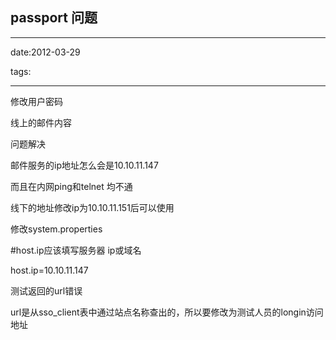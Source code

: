 ## passport 问题

------

date:2012-03-29

tags:

------

修改用户密码

线上的邮件内容

问题解决

邮件服务的ip地址怎么会是10.10.11.147

而且在内网ping和telnet 均不通

线下的地址修改ip为10.10.11.151后可以使用

修改system.properties

\#host.ip应该填写服务器 ip或域名

host.ip=10.10.11.147

测试返回的url错误

url是从sso_client表中通过站点名称查出的，所以要修改为测试人员的longin访问地址